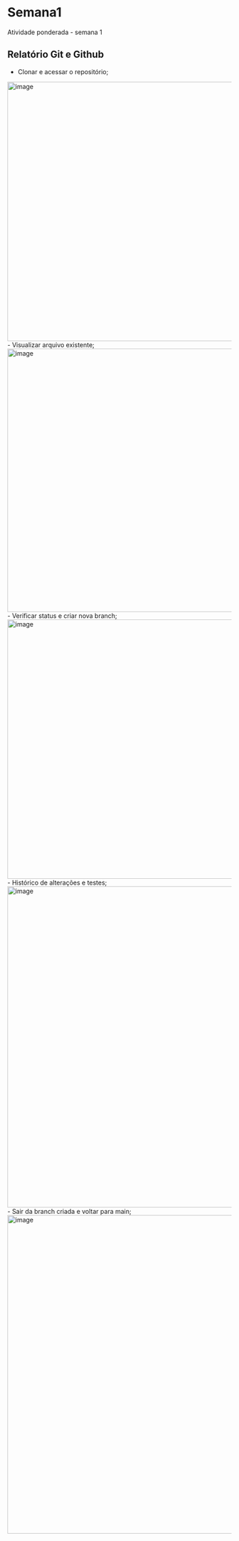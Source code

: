 # Semana1
Atividade ponderada - semana 1

## Relatório Git e Github 
- Clonar e acessar o repositório;
<img width="582" alt="image" src="https://github.com/eduardagnz/Semana1/assets/99493861/d3e7f4b6-9b41-4499-8b7c-b90ed96529d0">
<br>
- Visualizar arquivo existente;
<img width="591" alt="image" src="https://github.com/eduardagnz/Semana1/assets/99493861/960e7d6e-f7c7-4ab7-b06f-48ffba013e18">
<br>
- Verificar status e criar nova branch;
<img width="582" alt="image" src="https://github.com/eduardagnz/Semana1/assets/99493861/b633362e-7adb-4de0-9ae5-04b30d986adb">
<br>
-  Histórico de alterações e testes;
<img width="721" alt="image" src="https://github.com/eduardagnz/Semana1/assets/99493861/51fdc980-e3e4-4df4-a77f-e639df0b2200">
<br>
- Sair da branch criada e voltar para main;
<img width="715" alt="image" src="https://github.com/eduardagnz/Semana1/assets/99493861/07695b39-f734-4a00-8153-4f3fdb3271c4">

